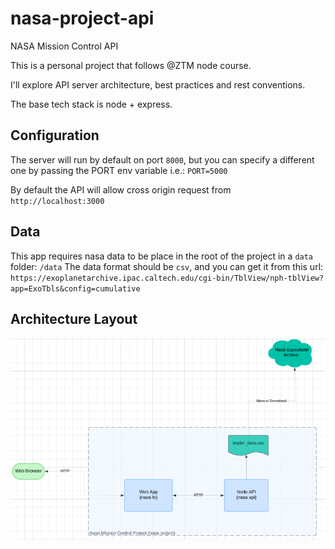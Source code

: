 # nasa-project-api

NASA Mission Control API

This is a personal project that follows @ZTM node course.

I'll explore API server architecture, best practices and rest conventions.

The base tech stack is node + express.

## Configuration

The server will run by default on port `8000`, but you can specify a different one by passing the PORT env variable i.e.: `PORT=5000`

By default the API will allow cross origin request from `http://localhost:3000`

## Data

This app requires nasa data to be place in the root of the project in a `data` folder: `/data`
The data format should be `csv`, and you can get it from this url: `https://exoplanetarchive.ipac.caltech.edu/cgi-bin/TblView/nph-tblView?app=ExoTbls&config=cumulative`

## Architecture Layout

![architecture](https://github.com/hernorusso/nasa-project-api/blob/main/architecture.png?raw=true)
